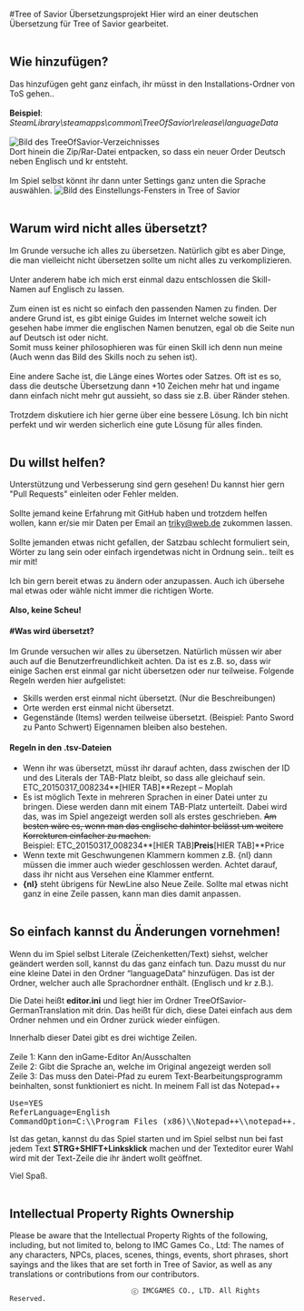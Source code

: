#Tree of Savior Übersetzungsprojekt
Hier wird an einer deutschen Übersetzung für Tree of Savior gearbeitet.
<br><br>
## Wie hinzufügen?
Das hinzufügen geht ganz einfach, ihr müsst in den Installations-Ordner von ToS gehen..
<br><br>
<b>Beispiel</b>:<br>
<i>SteamLibrary\steamapps\common\TreeOfSavior\release\languageData</i>
<br><br>
<img src="http://images.akamai.steamusercontent.com/ugc/287477208212554149/E5FF5D7FFD99F8E035A5A6336B698A54DCA40F46/" alt="Bild des TreeOfSavior-Verzeichnisses">
<br>
Dort hinein die Zip/Rar-Datei entpacken, so dass ein neuer Order Deutsch neben Englisch und kr entsteht.
<br><br>
Im Spiel selbst könnt ihr dann unter Settings ganz unten die Sprache auswählen.
<img src="http://images.akamai.steamusercontent.com/ugc/287477208212568392/5D8063ADB970C2468368B384F51EF82A1A92FD5E/" alt="Bild des Einstellungs-Fensters in Tree of Savior">
<br><br>

## Warum wird nicht alles übersetzt?
Im Grunde versuche ich alles zu übersetzen. Natürlich gibt es aber Dinge, die man vielleicht nicht übersetzen sollte um nicht alles zu verkomplizieren.
<br><br>
Unter anderem habe ich mich erst einmal dazu entschlossen die Skill-Namen auf Englisch zu lassen.
<br><br>
Zum einen ist es nicht so einfach den passenden Namen zu finden. Der andere Grund ist, es gibt einige Guides im Internet welche soweit ich gesehen habe immer die englischen Namen benutzen, egal ob die Seite nun auf Deutsch ist oder nicht.
<br>
Somit muss keiner philosophieren was für einen Skill ich denn nun meine (Auch wenn das Bild des Skills noch zu sehen ist).
<br><br>
Eine andere Sache ist, die Länge eines Wortes oder Satzes. Oft ist es so, dass die deutsche Übersetzung dann +10 Zeichen mehr hat und ingame dann einfach nicht mehr gut aussieht, so dass sie z.B. über Ränder stehen.
<br><br>
Trotzdem diskutiere ich hier gerne über eine bessere Lösung. Ich bin nicht perfekt und wir werden sicherlich eine gute Lösung für alles finden.
<br><br>

## Du willst helfen?
Unterstützung und Verbesserung sind gern gesehen!
Du kannst hier gern "Pull Requests" einleiten oder Fehler melden.<br><br>
Sollte jemand keine Erfahrung mit GitHub haben und trotzdem helfen wollen, kann er/sie mir Daten per Email an triky@web.de zukommen lassen.
<br><br>
Sollte jemanden etwas nicht gefallen, der Satzbau schlecht formuliert sein, Wörter zu lang sein oder einfach irgendetwas nicht in Ordnung sein.. teilt es mir mit!
<br><br>
Ich bin gern bereit etwas zu ändern oder anzupassen. Auch ich übersehe mal etwas oder wähle nicht immer die richtigen Worte. 
<br><br>
<strong>Also, keine Scheu!</strong>
<br>
#### #Was wird übersetzt? ####
Im Grunde versuchen wir alles zu übersetzen. Natürlich müssen wir aber auch auf die Benutzerfreundlichkeit achten.
Da ist es z.B. so, dass wir einige Sachen erst einmal gar nicht übersetzen oder nur teilweise. Folgende Regeln werden hier aufgelistet:
* Skills werden erst einmal nicht übersetzt. (Nur die Beschreibungen)
* Orte werden erst einmal nicht übersetzt.
* Gegenstände (Items) werden teilweise übersetzt. (Beispiel: Panto Sword zu Panto Schwert) Eigennamen bleiben also bestehen.

#### Regeln in den .tsv-Dateien ####
* Wenn ihr was übersetzt, müsst ihr darauf achten, dass zwischen der ID und des Literals der TAB-Platz bleibt, so dass alle gleichauf sein. ETC_20150317_008234**[HIER TAB]**Rezept – Moplah
* Es ist möglich Texte in mehreren Sprachen in einer Datei unter zu bringen. Diese werden dann mit einem TAB-Platz unterteilt. Dabei wird das, was im Spiel angezeigt werden soll als erstes geschrieben. ~~Am besten wäre es, wenn man das englische dahinter belässt um weitere Korrekturen einfacher zu machen.~~<br>Beispiel: ETC_20150317_008234**[HIER TAB]**Preis**[HIER TAB]**Price
* Wenn texte mit Geschwungenen Klammern kommen z.B. {nl} dann müssen die immer auch wieder geschlossen werden. Achtet darauf, dass ihr nicht aus Versehen eine Klammer entfernt.
* __{nl}__ steht übrigens für NewLine also Neue Zeile. Sollte mal etwas nicht ganz in eine Zeile passen, kann man dies damit anpassen.
<br><br>

## So einfach kannst du Änderungen vornehmen!
Wenn du im Spiel selbst Literale (Zeichenketten/Text) siehst, welcher geändert werden soll, kannst du das ganz einfach tun. Dazu musst du nur eine kleine Datei in den Ordner “languageData“ hinzufügen. Das ist der Ordner, welcher auch alle Sprachordner enthält. (Englisch und kr z.B.).

Die Datei heißt <strong>editor.ini</strong> und liegt hier im Ordner TreeOfSavior-GermanTranslation mit drin. Das heißt für dich, diese Datei einfach aus dem Ordner nehmen und ein Ordner zurück wieder einfügen.

Innerhalb dieser Datei gibt es drei wichtige Zeilen.<br><br>
Zeile 1: Kann den inGame-Editor An/Ausschalten<br>
Zeile 2: Gibt die Sprache an, welche im Original angezeigt werden soll<br>
Zeile 3: Das muss den Datei-Pfad zu eurem Text-Bearbeitungsprogramm beinhalten, sonst funktioniert es nicht. In meinem Fall ist das Notepad++
<pre>Use=YES
ReferLanguage=English
CommandOption=C:\\Program Files (x86)\\Notepad++\\notepad++.exe "[Path]" -n[Line]</pre>

Ist das getan, kannst du das Spiel starten und im Spiel selbst nun bei fast jedem Text <strong>STRG+SHIFT+Linksklick</strong> machen und der Texteditor eurer Wahl wird mit der Text-Zeile die ihr ändert wollt geöffnet.

Viel Spaß.
<br><br>

## Intellectual Property Rights Ownership
Please be aware that the Intellectual Property Rights of the following, including, but not limited to, belong to IMC Games Co., Ltd: The names of any characters, NPCs, places, scenes, things, events, short phrases, short sayings and the likes that are set forth in Tree of Savior, as well as any translations or contributions from our contributors.

                                  ⓒ IMCGAMES CO., LTD. All Rights Reserved.
